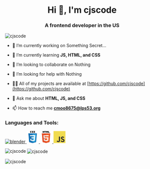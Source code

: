 <h1 align="center">Hi 👋, I'm cjscode</h1>
<h3 align="center">A frontend developer in the US</h3>

<p align="left"> <img src="https://komarev.com/ghpvc/?username=cjscode&label=Profile%20views&color=0e75b6&style=flat" alt="cjscode" /> </p>

- 🔭 I’m currently working on Something Secret...

- 🌱 I’m currently learning **JS, HTML, and CSS**

- 👯 I’m looking to collaborate on Nothing

- 🤝 I’m looking for help with Nothing

- 👨‍💻 All of my projects are available at [https://github.com/cjscode](https://github.com/cjscode)

- 💬 Ask me about **HTML, JS, and CSS**

- 📫 How to reach me **cmoo8675@lps53.org**

<h3 align="left">Languages and Tools:</h3>
<p align="left"> <a href="https://www.blender.org/" target="_blank" rel="noreferrer"> <img src="https://download.blender.org/branding/community/blender_community_badge_white.svg" alt="blender" width="40" height="40"/> </a> <a href="https://www.w3schools.com/css/" target="_blank" rel="noreferrer"> <img src="https://raw.githubusercontent.com/devicons/devicon/master/icons/css3/css3-original-wordmark.svg" alt="css3" width="40" height="40"/> </a> <a href="https://www.w3.org/html/" target="_blank" rel="noreferrer"> <img src="https://raw.githubusercontent.com/devicons/devicon/master/icons/html5/html5-original-wordmark.svg" alt="html5" width="40" height="40"/> </a> <a href="https://developer.mozilla.org/en-US/docs/Web/JavaScript" target="_blank" rel="noreferrer"> <img src="https://raw.githubusercontent.com/devicons/devicon/master/icons/javascript/javascript-original.svg" alt="javascript" width="40" height="40"/> </a> </p>

<p><img align="left" src="https://github-readme-stats.vercel.app/api/top-langs?username=cjscode&show_icons=true&locale=en&layout=compact" alt="cjscode" /></p>

<p>&nbsp;<img align="center" src="https://github-readme-stats.vercel.app/api?username=cjscode&show_icons=true&locale=en" alt="cjscode" /></p>

<p><img align="center" src="https://github-readme-streak-stats.herokuapp.com/?user=cjscode&" alt="cjscode" /></p>
